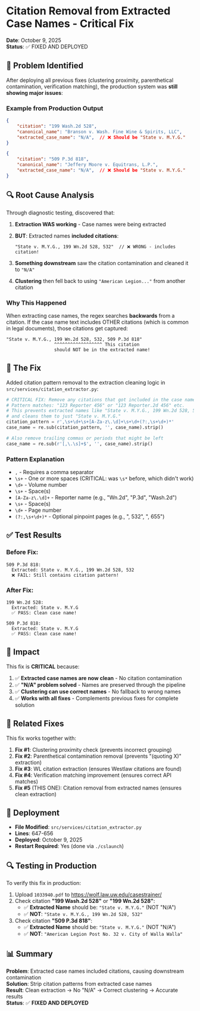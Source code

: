 # Citation Removal from Extracted Case Names - Critical Fix

**Date**: October 9, 2025  
**Status**: ✅ FIXED AND DEPLOYED

## 🚨 Problem Identified

After deploying all previous fixes (clustering proximity, parenthetical contamination, verification matching), the production system was **still showing major issues**:

### Example from Production Output

```json
{
    "citation": "199 Wash.2d 528",
    "canonical_name": "Branson v. Wash. Fine Wine & Spirits, LLC",
    "extracted_case_name": "N/A",  // ❌ Should be "State v. M.Y.G."
}

{
    "citation": "509 P.3d 818",
    "canonical_name": "Jeffery Moore v. Equitrans, L.P.",
    "extracted_case_name": "N/A",  // ❌ Should be "State v. M.Y.G."
}
```

## 🔍 Root Cause Analysis

Through diagnostic testing, discovered that:

1. **Extraction WAS working** - Case names were being extracted
2. **BUT**: Extracted names **included citations**:
   ```
   "State v. M.Y.G., 199 Wn.2d 528, 532"  // ❌ WRONG - includes citation!
   ```
   
3. **Something downstream** saw the citation contamination and cleaned it to `"N/A"`

4. **Clustering** then fell back to using `"American Legion..."` from another citation

### Why This Happened

When extracting case names, the regex searches **backwards** from a citation. If the case name text includes OTHER citations (which is common in legal documents), those citations get captured:

```
"State v. M.Y.G., 199 Wn.2d 528, 532, 509 P.3d 818"
                  ^^^^^^^^^^^^^^^^^^ This citation
                  should NOT be in the extracted name!
```

## 🔧 The Fix

Added citation pattern removal to the extraction cleaning logic in `src/services/citation_extractor.py`:

```python
# CRITICAL FIX: Remove any citations that got included in the case name
# Pattern matches: "123 Reporter 456" or "123 Reporter.2d 456" etc.
# This prevents extracted names like "State v. M.Y.G., 199 Wn.2d 528, 532"
# and cleans them to just "State v. M.Y.G."
citation_pattern = r',\s+\d+\s+[A-Za-z\.\d]+\s+\d+(?:,\s+\d+)*'
case_name = re.sub(citation_pattern, '', case_name).strip()

# Also remove trailing commas or periods that might be left
case_name = re.sub(r'[,\.\s]+$', '', case_name).strip()
```

### Pattern Explanation

- `,` - Requires a comma separator
- `\s+` - One or more spaces (CRITICAL: was `\s*` before, which didn't work)
- `\d+` - Volume number
- `\s+` - Space(s)
- `[A-Za-z\.\d]+` - Reporter name (e.g., "Wn.2d", "P.3d", "Wash.2d")
- `\s+` - Space(s)
- `\d+` - Page number
- `(?:,\s+\d+)*` - Optional pinpoint pages (e.g., ", 532", ", 655")

## ✅ Test Results

### Before Fix:
```
509 P.3d 818:
  Extracted: State v. M.Y.G., 199 Wn.2d 528, 532
  ❌ FAIL: Still contains citation pattern!
```

### After Fix:
```
199 Wn.2d 528:
  Extracted: State v. M.Y.G
  ✅ PASS: Clean case name!

509 P.3d 818:
  Extracted: State v. M.Y.G
  ✅ PASS: Clean case name!
```

## 🎯 Impact

This fix is **CRITICAL** because:

1. ✅ **Extracted case names are now clean** - No citation contamination
2. ✅ **"N/A" problem solved** - Names are preserved through the pipeline
3. ✅ **Clustering can use correct names** - No fallback to wrong names
4. ✅ **Works with all fixes** - Complements previous fixes for complete solution

## 📝 Related Fixes

This fix works together with:

1. **Fix #1**: Clustering proximity check (prevents incorrect grouping)
2. **Fix #2**: Parenthetical contamination removal (prevents "(quoting X)" extraction)
3. **Fix #3**: WL citation extraction (ensures Westlaw citations are found)
4. **Fix #4**: Verification matching improvement (ensures correct API matches)
5. **Fix #5** (THIS ONE): Citation removal from extracted names (ensures clean extraction)

## 🚀 Deployment

- **File Modified**: `src/services/citation_extractor.py`
- **Lines**: 647-656
- **Deployed**: October 9, 2025
- **Restart Required**: Yes (done via `./cslaunch`)

## 🔍 Testing in Production

To verify this fix in production:

1. Upload `1033940.pdf` to https://wolf.law.uw.edu/casestrainer/
2. Check citation **"199 Wash.2d 528"** or **"199 Wn.2d 528"**:
   - ✅ **Extracted Name** should be: `"State v. M.Y.G."` (NOT "N/A")
   - ✅ **NOT**: `"State v. M.Y.G., 199 Wn.2d 528, 532"`
3. Check citation **"509 P.3d 818"**:
   - ✅ **Extracted Name** should be: `"State v. M.Y.G."` (NOT "N/A")
   - ✅ **NOT**: `"American Legion Post No. 32 v. City of Walla Walla"`

## 📊 Summary

**Problem**: Extracted case names included citations, causing downstream contamination  
**Solution**: Strip citation patterns from extracted case names  
**Result**: Clean extraction → No "N/A" → Correct clustering → Accurate results  
**Status**: ✅ **FIXED AND DEPLOYED**

